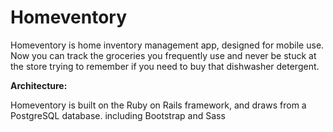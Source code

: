 # Homeventory

Homeventory is home inventory management app, designed for mobile use.  Now you can track the groceries you frequently use and never be stuck at the store trying to remember if you need to buy that dishwasher detergent.

**Architecture:**

Homeventory is built on the Ruby on Rails framework, and draws from a PostgreSQL database.
including Bootstrap and Sass
